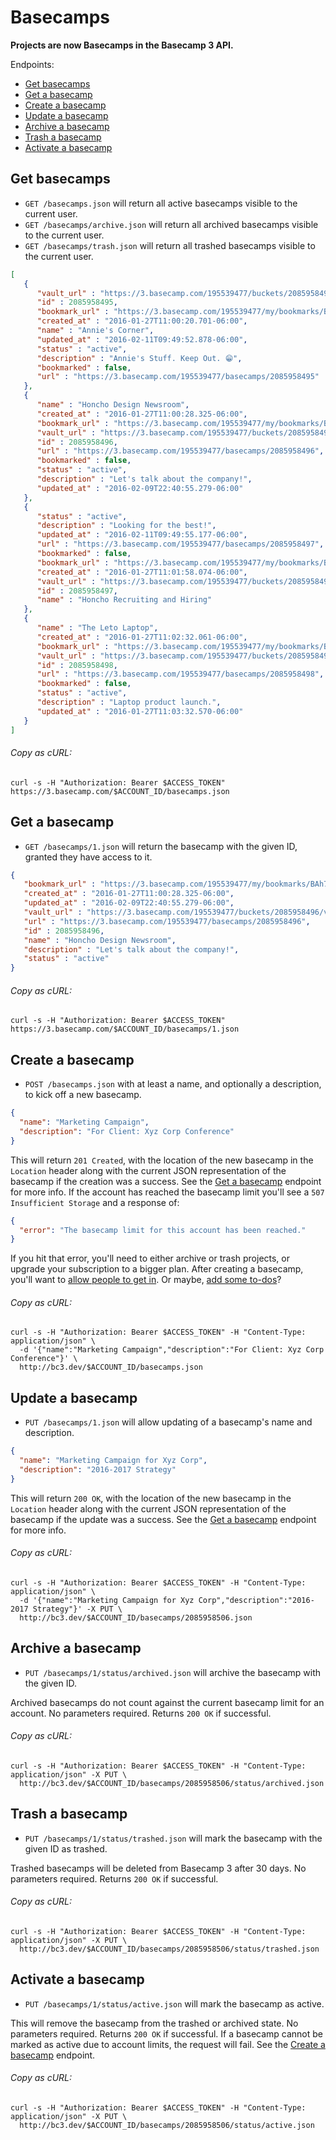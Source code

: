 Basecamps
=========

**Projects are now Basecamps in the Basecamp 3 API.**

Endpoints:

- [Get basecamps](#get-basecamps)
- [Get a basecamp](#get-a-basecamp)
- [Create a basecamp](#create-a-basecamp)
- [Update a basecamp](#update-a-basecamp)
- [Archive a basecamp](#archive-a-basecamp)
- [Trash a basecamp](#trash-a-basecamp)
- [Activate a basecamp](#activate-a-basecamp)

Get basecamps
-------------

* `GET /basecamps.json` will return all active basecamps visible to the current user.
* `GET /basecamps/archive.json` will return all archived basecamps visible to the current user.
* `GET /basecamps/trash.json` will return all trashed basecamps visible to the current user.

```json
[
   {
      "vault_url" : "https://3.basecamp.com/195539477/buckets/2085958495/vaults/9007199254741021",
      "id" : 2085958495,
      "bookmark_url" : "https://3.basecamp.com/195539477/my/bookmarks/BAh7CEkiCGdpZAY6BkVUSSIrZ2lkOi8vYmMzL0J1Y2tldC8yMDg1OTU4NDk1P2V4cGlyZXNfaW4GOwBUSSIMcHVycG9zZQY7AFRJIg1yZWFkYWJsZQY7AFRJIg9leHBpcmVzX2F0BjsAVDA=--06a5145963152c63ea56090695ec59e6d83fb21a",
      "created_at" : "2016-01-27T11:00:20.701-06:00",
      "name" : "Annie's Corner",
      "updated_at" : "2016-02-11T09:49:52.878-06:00",
      "status" : "active",
      "description" : "Annie's Stuff. Keep Out. 😁",
      "bookmarked" : false,
      "url" : "https://3.basecamp.com/195539477/basecamps/2085958495"
   },
   {
      "name" : "Honcho Design Newsroom",
      "created_at" : "2016-01-27T11:00:28.325-06:00",
      "bookmark_url" : "https://3.basecamp.com/195539477/my/bookmarks/BAh7CEkiCGdpZAY6BkVUSSIrZ2lkOi8vYmMzL0J1Y2tldC8yMDg1OTU4NDk2P2V4cGlyZXNfaW4GOwBUSSIMcHVycG9zZQY7AFRJIg1yZWFkYWJsZQY7AFRJIg9leHBpcmVzX2F0BjsAVDA=--456eaced982bc4da97ac830c019a4af1d250bb21",
      "vault_url" : "https://3.basecamp.com/195539477/buckets/2085958496/vaults/9007199254741052",
      "id" : 2085958496,
      "url" : "https://3.basecamp.com/195539477/basecamps/2085958496",
      "bookmarked" : false,
      "status" : "active",
      "description" : "Let's talk about the company!",
      "updated_at" : "2016-02-09T22:40:55.279-06:00"
   },
   {
      "status" : "active",
      "description" : "Looking for the best!",
      "updated_at" : "2016-02-11T09:49:55.177-06:00",
      "url" : "https://3.basecamp.com/195539477/basecamps/2085958497",
      "bookmarked" : false,
      "bookmark_url" : "https://3.basecamp.com/195539477/my/bookmarks/BAh7CEkiCGdpZAY6BkVUSSIrZ2lkOi8vYmMzL0J1Y2tldC8yMDg1OTU4NDk3P2V4cGlyZXNfaW4GOwBUSSIMcHVycG9zZQY7AFRJIg1yZWFkYWJsZQY7AFRJIg9leHBpcmVzX2F0BjsAVDA=--9a7b024a94ef1e7abaa92676ceb712dff9de6885",
      "created_at" : "2016-01-27T11:01:58.074-06:00",
      "vault_url" : "https://3.basecamp.com/195539477/buckets/2085958497/vaults/9007199254741364",
      "id" : 2085958497,
      "name" : "Honcho Recruiting and Hiring"
   },
   {
      "name" : "The Leto Laptop",
      "created_at" : "2016-01-27T11:02:32.061-06:00",
      "bookmark_url" : "https://3.basecamp.com/195539477/my/bookmarks/BAh7CEkiCGdpZAY6BkVUSSIrZ2lkOi8vYmMzL0J1Y2tldC8yMDg1OTU4NDk4P2V4cGlyZXNfaW4GOwBUSSIMcHVycG9zZQY7AFRJIg1yZWFkYWJsZQY7AFRJIg9leHBpcmVzX2F0BjsAVDA=--c8e1a465de900eb9864fa79ae2f30345be158f71",
      "vault_url" : "https://3.basecamp.com/195539477/buckets/2085958498/vaults/9007199254741442",
      "id" : 2085958498,
      "url" : "https://3.basecamp.com/195539477/basecamps/2085958498",
      "bookmarked" : false,
      "status" : "active",
      "description" : "Laptop product launch.",
      "updated_at" : "2016-01-27T11:03:32.570-06:00"
   }
]
```

###### Copy as cURL:

``` shell
curl -s -H "Authorization: Bearer $ACCESS_TOKEN" https://3.basecamp.com/$ACCOUNT_ID/basecamps.json
```


Get a basecamp
--------------

* `GET /basecamps/1.json` will return the basecamp with the given ID, granted they have access to it.


``` json
{
   "bookmark_url" : "https://3.basecamp.com/195539477/my/bookmarks/BAh7CEkiCGdpZAY6BkVUSSIrZ2lkOi8vYmMzL0J1Y2tldC8yMDg1OTU4NDk2P2V4cGlyZXNfaW4GOwBUSSIMcHVycG9zZQY7AFRJIg1yZWFkYWJsZQY7AFRJIg9leHBpcmVzX2F0BjsAVDA=--456eaced982bc4da97ac830c019a4af1d250bb21",
   "created_at" : "2016-01-27T11:00:28.325-06:00",
   "updated_at" : "2016-02-09T22:40:55.279-06:00",
   "vault_url" : "https://3.basecamp.com/195539477/buckets/2085958496/vaults/9007199254741052",
   "url" : "https://3.basecamp.com/195539477/basecamps/2085958496",
   "id" : 2085958496,
   "name" : "Honcho Design Newsroom",
   "description" : "Let's talk about the company!",
   "status" : "active"
}
```

###### Copy as cURL:

``` shell
curl -s -H "Authorization: Bearer $ACCESS_TOKEN" https://3.basecamp.com/$ACCOUNT_ID/basecamps/1.json
```


Create a basecamp
-----------------

* `POST /basecamps.json` with at least a name, and optionally a description, to kick off a new basecamp.

``` json
{
  "name": "Marketing Campaign",
  "description": "For Client: Xyz Corp Conference"
}
```

This will return `201 Created`, with the location of the new basecamp in the `Location` header along with the current JSON representation of the basecamp if the creation was a success. See the [Get a basecamp](#get-a-basecamp) endpoint for more info. If the account has reached the basecamp limit you'll see a `507 Insufficient Storage` and a response of:

``` json
{
  "error": "The basecamp limit for this account has been reached."
}
```

If you hit that error, you'll need to either archive or trash projects, or upgrade your subscription to a bigger plan. After creating a basecamp, you'll  want to [allow people to get in][1]. Or maybe, [add some to-dos][2]?

###### Copy as cURL:

``` shell
curl -s -H "Authorization: Bearer $ACCESS_TOKEN" -H "Content-Type: application/json" \
  -d '{"name":"Marketing Campaign","description":"For Client: Xyz Corp Conference"}' \
  http://bc3.dev/$ACCOUNT_ID/basecamps.json
```


Update a basecamp
-----------------

* `PUT /basecamps/1.json` will allow updating of a basecamp's name and description.

``` json
{
  "name": "Marketing Campaign for Xyz Corp",
  "description": "2016-2017 Strategy"
}
```

This will return `200 OK`, with the location of the new basecamp in the `Location` header along with the current JSON representation of the basecamp if the update was a success. See the [Get a basecamp](#get-a-basecamp) endpoint for more info.

###### Copy as cURL:

``` shell
curl -s -H "Authorization: Bearer $ACCESS_TOKEN" -H "Content-Type: application/json" \
  -d '{"name":"Marketing Campaign for Xyz Corp","description":"2016-2017 Strategy"}' -X PUT \
  http://bc3.dev/$ACCOUNT_ID/basecamps/2085958506.json
```


Archive a basecamp
------------------

* `PUT /basecamps/1/status/archived.json` will archive the basecamp with the given ID.

Archived basecamps do not count against the current basecamp limit for an account. No parameters required. Returns `200 OK` if successful.

###### Copy as cURL:

``` shell
curl -s -H "Authorization: Bearer $ACCESS_TOKEN" -H "Content-Type: application/json" -X PUT \
  http://bc3.dev/$ACCOUNT_ID/basecamps/2085958506/status/archived.json
```


Trash a basecamp
----------------

* `PUT /basecamps/1/status/trashed.json` will mark the basecamp with the given ID as trashed.

Trashed basecamps will be deleted from Basecamp 3 after 30 days. No parameters required. Returns `200 OK` if successful.

###### Copy as cURL:

``` shell
curl -s -H "Authorization: Bearer $ACCESS_TOKEN" -H "Content-Type: application/json" -X PUT \
  http://bc3.dev/$ACCOUNT_ID/basecamps/2085958506/status/trashed.json
```


Activate a basecamp
------------------

* `PUT /basecamps/1/status/active.json` will mark the basecamp as active.

This will remove the basecamp from the trashed or archived state. No parameters required. Returns `200 OK` if successful. If a basecamp cannot be marked as active due to account limits, the request will fail. See the [Create a basecamp](#create-a-basecamp) endpoint.

###### Copy as cURL:

``` shell
curl -s -H "Authorization: Bearer $ACCESS_TOKEN" -H "Content-Type: application/json" -X PUT \
  http://bc3.dev/$ACCOUNT_ID/basecamps/2085958506/status/active.json
```


[1]: https://github.com/basecamp/bc3-api/blob/master/sections/accesses.md#accesses
[2]: https://github.com/basecamp/bc3-api/blob/master/sections/todos.md#todos
